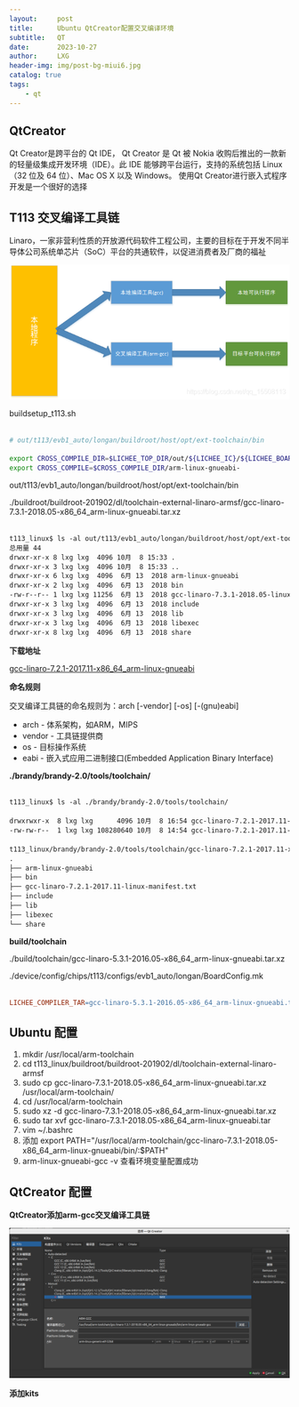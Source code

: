 ```yaml
---
layout:     post
title:      Ubuntu QtCreator配置交叉编译环境
subtitle:   QT
date:       2023-10-27
author:     LXG
header-img: img/post-bg-miui6.jpg
catalog: true
tags:
    - qt
---
```


## QtCreator

Qt Creator是跨平台的 Qt IDE， Qt Creator 是 Qt 被 Nokia 收购后推出的一款新的轻量级集成开发环境（IDE）。此 IDE 能够跨平台运行，支持的系统包括 Linux（32 位及 64 位）、Mac OS X 以及 Windows。
使用Qt Creator进行嵌入式程序开发是一个很好的选择

## T113 交叉编译工具链

Linaro，一家非营利性质的开放源代码软件工程公司，主要的目标在于开发不同半导体公司系统单芯片（SoC）平台的共通软件，以促进消费者及厂商的福祉

![cross_compilation_toolchain](/images/qt/cross_compilation_toolchain.png)

buildsetup_t113.sh

```sh

# out/t113/evb1_auto/longan/buildroot/host/opt/ext-toolchain/bin

export CROSS_COMPILE_DIR=$LICHEE_TOP_DIR/out/${LICHEE_IC}/${LICHEE_BOARD}/${ICHEE_LINUX_DEV}/buildroot/host/opt/ext-toolchain/bin/
export CROSS_COMPILE=$CROSS_COMPILE_DIR/arm-linux-gnueabi-

```

out/t113/evb1_auto/longan/buildroot/host/opt/ext-toolchain/bin

./buildroot/buildroot-201902/dl/toolchain-external-linaro-armsf/gcc-linaro-7.3.1-2018.05-x86_64_arm-linux-gnueabi.tar.xz

```txt

t113_linux$ ls -al out/t113/evb1_auto/longan/buildroot/host/opt/ext-toolchain/
总用量 44
drwxr-xr-x 8 lxg lxg  4096 10月  8 15:33 .
drwxr-xr-x 3 lxg lxg  4096 10月  8 15:33 ..
drwxr-xr-x 6 lxg lxg  4096  6月 13  2018 arm-linux-gnueabi
drwxr-xr-x 2 lxg lxg  4096  6月 13  2018 bin
-rw-r--r-- 1 lxg lxg 11256  6月 13  2018 gcc-linaro-7.3.1-2018.05-linux-manifest.txt
drwxr-xr-x 3 lxg lxg  4096  6月 13  2018 include
drwxr-xr-x 3 lxg lxg  4096  6月 13  2018 lib
drwxr-xr-x 3 lxg lxg  4096  6月 13  2018 libexec
drwxr-xr-x 8 lxg lxg  4096  6月 13  2018 share

```

**下载地址**

[gcc-linaro-7.2.1-2017.11-x86_64_arm-linux-gnueabi](https://releases.linaro.org/components/toolchain/binaries/7.2-2017.11/arm-linux-gnueabi/)

**命名规则**

交叉编译工具链的命名规则为：arch [-vendor] [-os] [-(gnu)eabi]

* arch - 体系架构，如ARM，MIPS
* vendor - 工具链提供商
* os - 目标操作系统
* eabi - 嵌入式应用二进制接口(Embedded Application Binary Interface)


**./brandy/brandy-2.0/tools/toolchain/**

```txt

t113_linux$ ls -al ./brandy/brandy-2.0/tools/toolchain/

drwxrwxr-x  8 lxg lxg      4096 10月  8 16:54 gcc-linaro-7.2.1-2017.11-x86_64_arm-linux-gnueabi
-rw-rw-r--  1 lxg lxg 108280640 10月  8 14:54 gcc-linaro-7.2.1-2017.11-x86_64_arm-linux-gnueabi.tar.xz

t113_linux/brandy/brandy-2.0/tools/toolchain/gcc-linaro-7.2.1-2017.11-x86_64_arm-linux-gnueabi$ tree -L 1
.
├── arm-linux-gnueabi
├── bin
├── gcc-linaro-7.2.1-2017.11-linux-manifest.txt
├── include
├── lib
├── libexec
└── share

```

**build/toolchain**

./build/toolchain/gcc-linaro-5.3.1-2016.05-x86_64_arm-linux-gnueabi.tar.xz

./device/config/chips/t113/configs/evb1_auto/longan/BoardConfig.mk

```mk

LICHEE_COMPILER_TAR=gcc-linaro-5.3.1-2016.05-x86_64_arm-linux-gnueabi.tar.xz

```

## Ubuntu 配置

1. mkdir /usr/local/arm-toolchain
2. cd t113_linux/buildroot/buildroot-201902/dl/toolchain-external-linaro-armsf
3. sudo cp gcc-linaro-7.3.1-2018.05-x86_64_arm-linux-gnueabi.tar.xz /usr/local/arm-toolchain/
4. cd /usr/local/arm-toolchain
5. sudo xz -d gcc-linaro-7.3.1-2018.05-x86_64_arm-linux-gnueabi.tar.xz
6. sudo tar xvf gcc-linaro-7.3.1-2018.05-x86_64_arm-linux-gnueabi.tar
7. vim ~/.bashrc
8. 添加 export PATH="/usr/local/arm-toolchain/gcc-linaro-7.3.1-2018.05-x86_64_arm-linux-gnueabi/bin/:$PATH"
9. arm-linux-gnueabi-gcc -v 查看环境变量配置成功

## QtCreator 配置

**QtCreator添加arm-gcc交叉编译工具链**

![qt_gcc_config](/images/qt/qt_gcc_config.png)

**添加kits**












